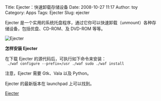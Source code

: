 Title: Ejecter：快速卸载存储设备
Date: 2008-10-27 11:17
Author: toy
Category: Apps
Tags: Ejecter
Slug: ejecter

Ejecter
是一个实用的系统托盘程序，通过它你可以快速卸载（unmount）各种存储设备，包括优盘、CD-ROM、及
DVD-ROM 等等。

![Ejecter](http://i.linuxtoy.org/i/2008/10/ejecter.jpg)

**怎样安装 Ejecter**

在下载 Ejecter 的源代码后，可执行如下命令来安装：  
` ./waf configure --prefix=/usr ./waf sudo ./waf install`

注意，Ejecter 需要 Gtk、Vala 以及 Python。

Ejecter 的最新版本在 launchpad 上可以找到。

[Ejecter](https://launchpad.net/ejecter/1.0/0.1)
